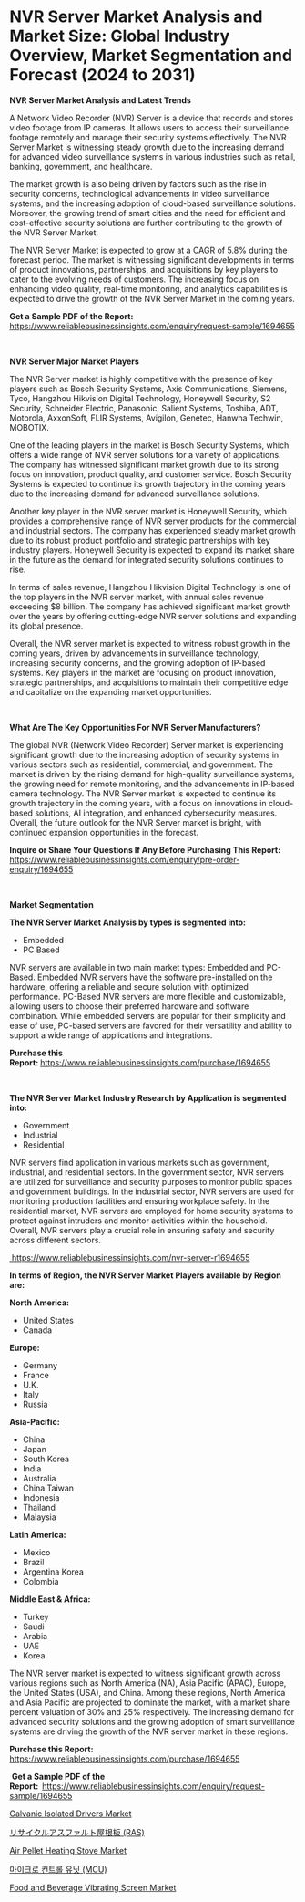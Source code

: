 <p><h1>NVR Server Market Analysis and Market Size: Global Industry Overview, Market Segmentation and Forecast (2024 to 2031)</h1></p><p><strong>NVR Server Market Analysis and Latest Trends</strong></p>
<p><p>A Network Video Recorder (NVR) Server is a device that records and stores video footage from IP cameras. It allows users to access their surveillance footage remotely and manage their security systems effectively. The NVR Server Market is witnessing steady growth due to the increasing demand for advanced video surveillance systems in various industries such as retail, banking, government, and healthcare.</p><p>The market growth is also being driven by factors such as the rise in security concerns, technological advancements in video surveillance systems, and the increasing adoption of cloud-based surveillance solutions. Moreover, the growing trend of smart cities and the need for efficient and cost-effective security solutions are further contributing to the growth of the NVR Server Market.</p><p>The NVR Server Market is expected to grow at a CAGR of 5.8% during the forecast period. The market is witnessing significant developments in terms of product innovations, partnerships, and acquisitions by key players to cater to the evolving needs of customers. The increasing focus on enhancing video quality, real-time monitoring, and analytics capabilities is expected to drive the growth of the NVR Server Market in the coming years.</p></p>
<p><strong>Get a Sample PDF of the Report:&nbsp;</strong> <a href="https://www.reliablebusinessinsights.com/enquiry/request-sample/1694655">https://www.reliablebusinessinsights.com/enquiry/request-sample/1694655</a></p>
<p>&nbsp;</p>
<p><strong>NVR Server Major Market Players</strong></p>
<p><p>The NVR Server market is highly competitive with the presence of key players such as Bosch Security Systems, Axis Communications, Siemens, Tyco, Hangzhou Hikvision Digital Technology, Honeywell Security, S2 Security, Schneider Electric, Panasonic, Salient Systems, Toshiba, ADT, Motorola, AxxonSoft, FLIR Systems, Avigilon, Genetec, Hanwha Techwin, MOBOTIX.</p><p>One of the leading players in the market is Bosch Security Systems, which offers a wide range of NVR server solutions for a variety of applications. The company has witnessed significant market growth due to its strong focus on innovation, product quality, and customer service. Bosch Security Systems is expected to continue its growth trajectory in the coming years due to the increasing demand for advanced surveillance solutions.</p><p>Another key player in the NVR server market is Honeywell Security, which provides a comprehensive range of NVR server products for the commercial and industrial sectors. The company has experienced steady market growth due to its robust product portfolio and strategic partnerships with key industry players. Honeywell Security is expected to expand its market share in the future as the demand for integrated security solutions continues to rise.</p><p>In terms of sales revenue, Hangzhou Hikvision Digital Technology is one of the top players in the NVR server market, with annual sales revenue exceeding $8 billion. The company has achieved significant market growth over the years by offering cutting-edge NVR server solutions and expanding its global presence.</p><p>Overall, the NVR server market is expected to witness robust growth in the coming years, driven by advancements in surveillance technology, increasing security concerns, and the growing adoption of IP-based systems. Key players in the market are focusing on product innovation, strategic partnerships, and acquisitions to maintain their competitive edge and capitalize on the expanding market opportunities.</p></p>
<p>&nbsp;</p>
<p><strong>What Are The Key Opportunities For NVR Server Manufacturers?</strong></p>
<p><p>The global NVR (Network Video Recorder) Server market is experiencing significant growth due to the increasing adoption of security systems in various sectors such as residential, commercial, and government. The market is driven by the rising demand for high-quality surveillance systems, the growing need for remote monitoring, and the advancements in IP-based camera technology. The NVR Server market is expected to continue its growth trajectory in the coming years, with a focus on innovations in cloud-based solutions, AI integration, and enhanced cybersecurity measures. Overall, the future outlook for the NVR Server market is bright, with continued expansion opportunities in the forecast.</p></p>
<p><strong>Inquire or Share Your Questions If Any Before Purchasing This Report:</strong> <a href="https://www.reliablebusinessinsights.com/enquiry/pre-order-enquiry/1694655">https://www.reliablebusinessinsights.com/enquiry/pre-order-enquiry/1694655</a></p>
<p>&nbsp;</p>
<p><strong>Market Segmentation</strong></p>
<p><strong>The NVR Server Market Analysis by types is segmented into:</strong></p>
<p><ul><li>Embedded</li><li>PC Based</li></ul></p>
<p><p>NVR servers are available in two main market types: Embedded and PC-Based. Embedded NVR servers have the software pre-installed on the hardware, offering a reliable and secure solution with optimized performance. PC-Based NVR servers are more flexible and customizable, allowing users to choose their preferred hardware and software combination. While embedded servers are popular for their simplicity and ease of use, PC-based servers are favored for their versatility and ability to support a wide range of applications and integrations.</p></p>
<p><strong>Purchase this Report:&nbsp;</strong><a href="https://www.reliablebusinessinsights.com/purchase/1694655">https://www.reliablebusinessinsights.com/purchase/1694655</a></p>
<p>&nbsp;</p>
<p><strong>The NVR Server Market Industry Research by Application is segmented into:</strong></p>
<p><ul><li>Government</li><li>Industrial</li><li>Residential</li></ul></p>
<p><p>NVR servers find application in various markets such as government, industrial, and residential sectors. In the government sector, NVR servers are utilized for surveillance and security purposes to monitor public spaces and government buildings. In the industrial sector, NVR servers are used for monitoring production facilities and ensuring workplace safety. In the residential market, NVR servers are employed for home security systems to protect against intruders and monitor activities within the household. Overall, NVR servers play a crucial role in ensuring safety and security across different sectors.</p></p>
<p><a href="https://www.reliablebusinessinsights.com/nvr-server-r1694655">&nbsp;https://www.reliablebusinessinsights.com/nvr-server-r1694655</a></p>
<p><strong>In terms of Region, the NVR Server Market Players available by Region are:</strong></p>
<p>
    <p> <strong> North America: </strong>
        <ul>
            <li>United States</li>
            <li>Canada</li>
        </ul>
        </p> 
    <p> <strong> Europe: </strong>
        <ul>
            <li>Germany</li>
            <li>France</li>
            <li>U.K.</li>
            <li>Italy</li>
            <li>Russia</li>
        </ul>
        </p> 
    <p> <strong> Asia-Pacific: </strong>
        <ul>
            <li>China</li>
            <li>Japan</li>
            <li>South Korea</li>
            <li>India</li>
            <li>Australia</li>
            <li>China Taiwan</li>
            <li>Indonesia</li>
            <li>Thailand</li>
            <li>Malaysia</li>
        </ul>
        </p> 
    <p> <strong> Latin America: </strong>
        <ul>
            <li>Mexico</li>
            <li>Brazil</li>
            <li>Argentina Korea</li>
            <li>Colombia</li>
        </ul>
        </p> 
    <p> <strong> Middle East & Africa: </strong>
        <ul>
            <li>Turkey</li>
            <li>Saudi</li>
            <li>Arabia</li>
            <li>UAE</li>
            <li>Korea</li>
        </ul>
    </p>
    </p>
<p><p>The NVR server market is expected to witness significant growth across various regions such as North America (NA), Asia Pacific (APAC), Europe, the United States (USA), and China. Among these regions, North America and Asia Pacific are projected to dominate the market, with a market share percent valuation of 30% and 25% respectively. The increasing demand for advanced security solutions and the growing adoption of smart surveillance systems are driving the growth of the NVR server market in these regions.</p></p>
<p><strong>Purchase this Report: </strong><a href="https://www.reliablebusinessinsights.com/purchase/1694655">https://www.reliablebusinessinsights.com/purchase/1694655</a></p>
<p>&nbsp;<strong>Get a Sample PDF of the Report:&nbsp;&nbsp;</strong><a href="https://www.reliablebusinessinsights.com/enquiry/request-sample/1694655">https://www.reliablebusinessinsights.com/enquiry/request-sample/1694655</a></p>
<p><strong></strong></p>
<p><p><a href="https://issuu.com/reportprime-2/docs/galvanic-isolated-drivers-market-size-2030.pptx">Galvanic Isolated Drivers Market</a></p><p><a href="https://github.com/ddwcuskozol07187/Market-Research-Report-List-2/blob/main/5835670103006.md">リサイクルアスファルト屋根板 (RAS)</a></p><p><a href="https://github.com/okotobwrhuteie/Market-Research-Report-List-2/blob/main/air-pellet-heating-stove-market.md">Air Pellet Heating Stove Market</a></p><p><a href="https://github.com/RonSpencer61/Market-Research-Report-List-1/blob/main/476835496500.md">마이크로 컨트롤 유닛 (MCU)</a></p><p><a href="https://github.com/LeilaniWyman2021/Market-Research-Report-List-1/blob/main/food-and-beverage-vibrating-screen-market.md">Food and Beverage Vibrating Screen Market</a></p></p>